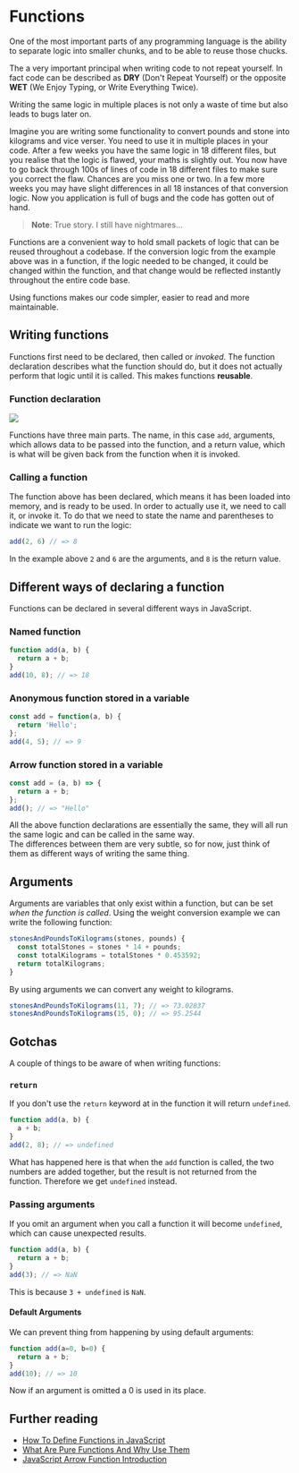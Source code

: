 # Functions

One of the most important parts of any programming language is the ability to separate logic into smaller chunks, and to be able to reuse those chucks.

The a very important principal when writing code to not repeat yourself. In fact code can be described as **DRY** \(Don't Repeat Yourself\) or the opposite **WET** \(We Enjoy Typing, or Write Everything Twice\).

Writing the same logic in multiple places is not only a waste of time but also leads to bugs later on.

Imagine you are writing some functionality to convert pounds and stone into kilograms and vice verser. You need to use it in multiple places in your code. After a few weeks you have the same logic in 18 different files, but you realise that the logic is flawed, your maths is slightly out. You now have to go back through 100s of lines of code in 18 different files to make sure you correct the flaw. Chances are you miss one or two. In a few more weeks you may have slight differences in all 18 instances of that conversion logic. Now you application is full of bugs and the code has gotten out of hand.

> **Note**: True story. I still have nightmares...

Functions are a convenient way to hold small packets of logic that can be reused throughout a codebase. If the conversion logic from the example above was in a function, if the logic needed to be changed, it could be changed within the function, and that change would be reflected instantly throughout the entire code base.

Using functions makes our code simpler, easier to read and more maintainable.

## Writing functions

Functions first need to be declared, then called or _invoked_. The function declaration describes what the function should do, but it does not actually perform that logic until it is called. This makes functions **reusable**.

### Function declaration

![](https://user-images.githubusercontent.com/3531085/35194737-10b8670a-feb0-11e7-9ab5-25a0eb4edd01.png)

Functions have three main parts. The name, in this case `add`, arguments, which allows data to be passed into the function, and a return value, which is what will be given back from the function when it is invoked.

### Calling a function

The function above has been declared, which means it has been loaded into memory, and is ready to be used. In order to actually use it, we need to call it, or invoke it. To do that we need to state the name and parentheses to indicate we want to run the logic:

```js
add(2, 6) // => 8
```

In the example above `2` and `6` are the arguments, and `8` is the return value.

## Different ways of declaring a function

Functions can be declared in several different ways in JavaScript.

### Named function

```js
function add(a, b) {
  return a + b;
}
add(10, 8); // => 18
```

### Anonymous function stored in a variable

```js
const add = function(a, b) {
  return 'Hello';
};
add(4, 5); // => 9
```

### Arrow function stored in a variable

```js
const add = (a, b) => {
  return a + b;
};
add(); // => "Hello"
```

All the above function declarations are essentially the same, they will all run the same logic and can be called in the same way.  
The differences between them are very subtle, so for now, just think of them as different ways of writing the same thing.

## Arguments

Arguments are variables that only exist within a function, but can be set _when the function is called_. Using the weight conversion example we can write the following function:

```js
stonesAndPoundsToKilograms(stones, pounds) {
  const totalStones = stones * 14 + pounds;
  const totalKilograms = totalStones * 0.453592;
  return totalKilograms;
}
```

By using arguments we can convert any weight to kilograms.

```js
stonesAndPoundsToKilograms(11, 7); // => 73.02837
stonesAndPoundsToKilograms(15, 0); // => 95.2544
```

## Gotchas

A couple of things to be aware of when writing functions:

### `return`

If you don't use the `return` keyword at in the function it will return `undefined`.

```js
function add(a, b) {
  a + b;
}
add(2, 8); // => undefined
```

What has happened here is that when the `add` function is called, the two numbers are added together, but the result is not returned from the function. Therefore we get `undefined` instead.

### Passing arguments

If you omit an argument when you call a function it will become `undefined`, which can cause unexpected results.

```js
function add(a, b) {
  return a + b;
}
add(3); // => NaN
```

This is because `3 + undefined` is `NaN`.

#### Default Arguments

We can prevent thing from happening by using default arguments:

```js
function add(a=0, b=0) {
  return a + b;
}
add(10); // => 10
```

Now if an argument is omitted a 0 is used in its place.

## Further reading

* [How To Define Functions in JavaScript](https://www.digitalocean.com/community/tutorials/how-to-define-functions-in-javascript)
* [What Are Pure Functions And Why Use Them](https://medium.com/@jamesjefferyuk/javascript-what-are-pure-functions-4d4d5392d49c)
* [JavaScript Arrow Function Introduction](http://wesbos.com/arrow-functions/)



